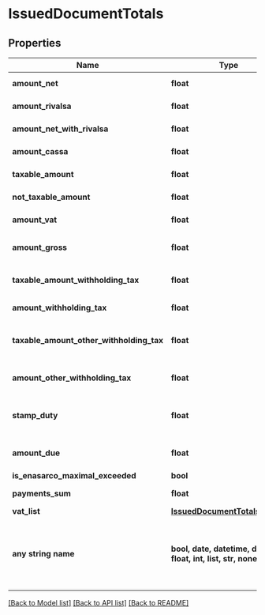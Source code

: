 # IssuedDocumentTotals


## Properties
Name | Type | Description | Notes
------------ | ------------- | ------------- | -------------
**amount_net** | **float** | Total net amount. | [optional] 
**amount_rivalsa** | **float** | Rivalsa amount. | [optional] 
**amount_net_with_rivalsa** | **float** | Net amount with rivalsa. | [optional] 
**amount_cassa** | **float** | Cassa amount. | [optional] 
**taxable_amount** | **float** | Taxable amount. | [optional] 
**not_taxable_amount** | **float** | Not taxable amount. | [optional] 
**amount_vat** | **float** | Total vat amount. | [optional] 
**amount_gross** | **float** | Total grosas amount. | [optional] 
**taxable_amount_withholding_tax** | **float** | Taxable withholding tax amount. | [optional] 
**amount_withholding_tax** | **float** | Withholding tax amount. | [optional] 
**taxable_amount_other_withholding_tax** | **float** | Other withholding tax taxable amount. | [optional] 
**amount_other_withholding_tax** | **float** | Other withholding tax amount. | [optional] 
**stamp_duty** | **float** | Stamp duty value [0 if not present]. | [optional] 
**amount_due** | **float** | Total amount due. | [optional] 
**is_enasarco_maximal_exceeded** | **bool** |  | [optional] 
**payments_sum** | **float** | Payments sum. | [optional] 
**vat_list** | [**IssuedDocumentTotalsVatList**](IssuedDocumentTotalsVatList.md) |  | [optional] 
**any string name** | **bool, date, datetime, dict, float, int, list, str, none_type** | any string name can be used but the value must be the correct type | [optional]

[[Back to Model list]](../README.md#documentation-for-models) [[Back to API list]](../README.md#documentation-for-api-endpoints) [[Back to README]](../README.md)



